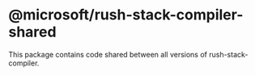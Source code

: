 # @microsoft/rush-stack-compiler-shared

This package contains code shared between all versions of rush-stack-compiler.
